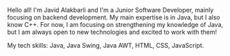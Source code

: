 Hello all! I'm Javid Alakbarli and I'm a Junior Software Developer, mainly focusing on backend development. My main expertise is in Java, but I also know C++. For now, I am focusing on strengthening my knowledge of Java, but I am always open to new technologies and excited to work with them!  

My tech skills: Java, Java Swing, Java AWT, HTML, CSS, JavaScript. 
